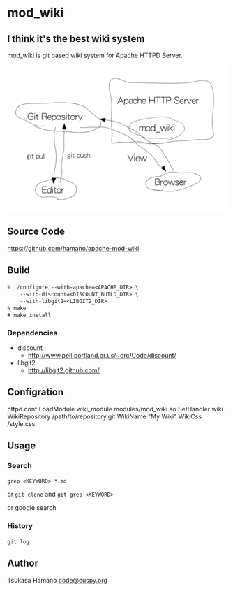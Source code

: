 mod_wiki
========

## I think it's the best wiki system

mod_wiki is git based wiki system for Apache HTTPD Server.

![architecture](architecture.png)

## Source Code

https://github.com/hamano/apache-mod-wiki

## Build

    % ./configure --with-apache=<APACHE_DIR> \
        --with-discount=<DISCOUNT_BUILD_DIR> \
        --with-libgit2=<LIBGIT2_DIR>
    % make
    # make install

### Dependencies

* discount
    - http://www.pell.portland.or.us/~orc/Code/discount/
* libgit2
    - http://libgit2.github.com/

## Configration

httpd.conf
    LoadModule wiki_module modules/mod_wiki.so
    <Location />
      SetHandler wiki
      WikiRepository /path/to/repository.git
      WikiName "My Wiki"
      WikiCss /style.css
    </Location>

## Usage

### Search

`grep <KEYWORD> *.md`

or `git clone` and `git grep <KEYWORD>`

or google search

### History
`git log`

## Author
Tsukasa Hamano <code@cuspy.org>
